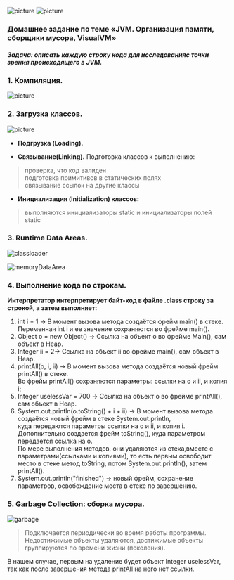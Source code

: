 ![picture](https://encrypted-tbn0.gstatic.com/images?q=tbn:ANd9GcQ7_umj5vNG9nZJhWF4L6xr8wrAWjEaKmHaMg&usqp=CAU)
![picture](https://encrypted-tbn0.gstatic.com/images?q=tbn:ANd9GcRUJyG8AqZnqex_ZT3daHPyKO_yf7QGwopoFg&usqp=CAU)

### Домашнее задание по теме «JVM. Организация памяти, сборщики мусора, VisualVM»
##### Задача: описать каждую строку кода для исследованияс точки зрения происходящего в JVM.

### 1. Компиляция. 
![picture](https://user-images.githubusercontent.com/109555411/193608737-33c7752b-0be2-42d8-9645-811efd658029.png)

### 2. Загрузка классов.
![picture](https://user-images.githubusercontent.com/109555411/193609410-bf33f90d-f864-4f62-8f71-092e3df53581.png)

* **Подгрузка (Loading).**

* **Cвязывание(Linking).** Подготовка классов к выполнению:
> проверка, что код валиден  
подготовка примитивов в статических полях  
связывание ссылок на другие классы  

* **Инициализация (Initialization) классов:**
> выполняются инициализаторы static и инициализаторы полей static

### 3. Runtime Data Areas.

![classloader](https://user-images.githubusercontent.com/109555411/193610708-32bb125c-9542-4ab5-a9b2-53b439d66f27.png)

![memoryDataArea](https://user-images.githubusercontent.com/109555411/193615346-e36116d3-0ab0-4a43-b414-c9420cf64170.png)

### 4. Выполнение кода по строкам.  
**Интерпретатор интерпретирует байт-код в файле .class строку за строкой, а затем выполняет:** 

1. int i = 1 ->  В момент вызова метода создаётся фрейм main() в стеке. 
  Переменная int i и ее значение сохраняются во фрейме main().
2. Object o = new Object() -> Ссылка на объект о во фрейме Main(), сам объект в Heap.
3. Integer ii = 2-> Ссылка на объект ii во фрейме main(), сам объект в Heap.  
4. printAll(o, i, ii) -> В момент вызова метода создаётся новый фрейм printAll() в стеке.  
Во фрейм printAll() сохраняются параметры: ссылки на o и ii, и копия i;
5. Integer uselessVar = 700 -> Ссылка на объект о во фрейме printAll(), сам объект в Heap.
6. System.out.println(o.toString() + i + ii) -> В момент вызова метода создаётся новый фрейм в стеке System.out.println,  
куда передаются параметры ссылки на o и ii, и копия i.  
Дополнительно создается фрейм toString(), куда параметром передается ссылка на о.  
По мере выполнения методов, они удаляются из стека,вместе с параметрами(ссылками и копиями),
то есть первым освободит место в стеке метод toString, потом System.out.println(), затем printAll().
7. System.out.println("finished") -> новый фрейм, сохранение параметров, освобождение места в стеке по завершению.

### 5. Garbage Collection: сборка мусора.
![garbage](https://encrypted-tbn0.gstatic.com/images?q=tbn:ANd9GcTP_s1ClZlM0xteYtDT3vGaHq0tgmKR-_Jr7Q&usqp=CAU)

  > Подключается периодически во время работы программы.  
  > Недостижимые объекты удаляются, достижимые объекты группируются по времени жизни (поколения).
  
В нашем случае, первым на удаление будет объект Integer uselessVar, так как после завершения метода printAll на него нет ссылки.


